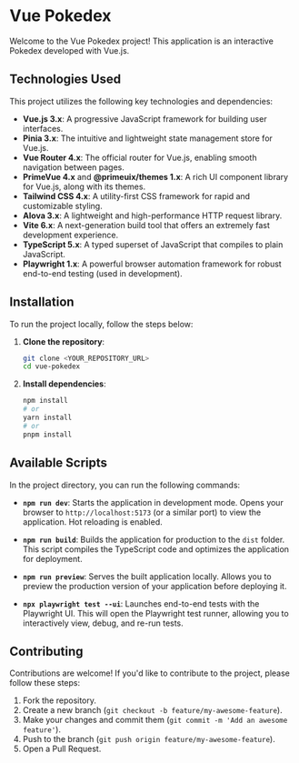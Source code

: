 # Vue Pokedex

Welcome to the Vue Pokedex project! This application is an interactive Pokedex developed with Vue.js.

## Technologies Used

This project utilizes the following key technologies and dependencies:

* **Vue.js 3.x**: A progressive JavaScript framework for building user interfaces.
* **Pinia 3.x**: The intuitive and lightweight state management store for Vue.js.
* **Vue Router 4.x**: The official router for Vue.js, enabling smooth navigation between pages.
* **PrimeVue 4.x** and **@primeuix/themes 1.x**: A rich UI component library for Vue.js, along with its themes.
* **Tailwind CSS 4.x**: A utility-first CSS framework for rapid and customizable styling.
* **Alova 3.x**: A lightweight and high-performance HTTP request library.
* **Vite 6.x**: A next-generation build tool that offers an extremely fast development experience.
* **TypeScript 5.x**: A typed superset of JavaScript that compiles to plain JavaScript.
* **Playwright 1.x**: A powerful browser automation framework for robust end-to-end testing (used in development).

## Installation

To run the project locally, follow the steps below:

1.  **Clone the repository**:
    ```bash
    git clone <YOUR_REPOSITORY_URL>
    cd vue-pokedex
    ```

2.  **Install dependencies**:
    ```bash
    npm install
    # or
    yarn install
    # or
    pnpm install
    ```

## Available Scripts

In the project directory, you can run the following commands:

* **`npm run dev`**: Starts the application in development mode.
    Opens your browser to `http://localhost:5173` (or a similar port) to view the application. Hot reloading is enabled.

* **`npm run build`**: Builds the application for production to the `dist` folder.
    This script compiles the TypeScript code and optimizes the application for deployment.

* **`npm run preview`**: Serves the built application locally.
    Allows you to preview the production version of your application before deploying it.

* **`npx playwright test --ui`**: Launches end-to-end tests with the Playwright UI.
    This will open the Playwright test runner, allowing you to interactively view, debug, and re-run tests.

## Contributing

Contributions are welcome! If you'd like to contribute to the project, please follow these steps:

1.  Fork the repository.
2.  Create a new branch (`git checkout -b feature/my-awesome-feature`).
3.  Make your changes and commit them (`git commit -m 'Add an awesome feature'`).
4.  Push to the branch (`git push origin feature/my-awesome-feature`).
5.  Open a Pull Request.
